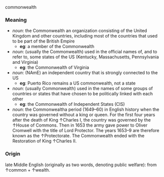 commonwealth
### Meaning
+ _noun_: the Commonwealth an organization consisting of the United Kingdom and other countries, including most of the countries that used to be part of the British Empire
	+ __eg__: a member of the Commonwealth
+ _noun_:  (usually the Commonwealth) used in the official names of, and to refer to, some states of the US (Kentucky, Massachusetts, Pennsylvania and Virginia)
	+ __eg__: the Commonwealth of Virginia
+ _noun_: (NAmE) an independent country that is strongly connected to the US
	+ __eg__: Puerto Rico remains a US commonwealth, not a state
+ _noun_: (usually Commonwealth) used in the names of some groups of countries or states that have chosen to be politically linked with each other
	+ __eg__: the Commonwealth of Independent States (CIS)
+ _noun_: the Commonwealtha period (1649–60) in English history when the country was governed without a king or queen. For the first four years after the death of King ↑Charles I, the country was governed by the ↑House of Commons. Then in 1653 the army gave power to Oliver Cromwell with the title of Lord Protector. The years 1653–9 are therefore known as the ↑Protectorate. The Commonwealth ended with the Restoration of King ↑Charles II.

### Origin

late Middle English (originally as two words, denoting public welfare): from ↑common + ↑wealth.
